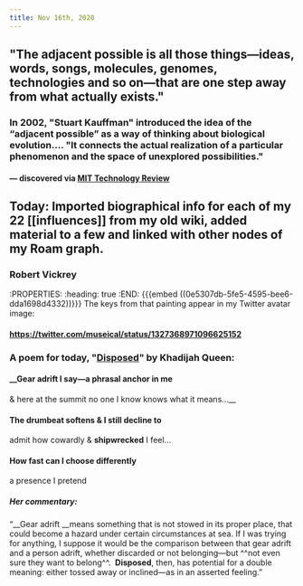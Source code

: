 ```yaml
---
title: Nov 16th, 2020
---
```


## "The **adjacent possible** is all those things—ideas, words, songs, molecules, genomes, technologies and so on—that are one step away from what actually exists."
### In 2002, "Stuart Kauffman" introduced the idea of the “adjacent possible” as a way of thinking about biological evolution.… "It connects the actual realization of a particular phenomenon and the space of unexplored possibilities."
#### — discovered via [MIT Technology Review](https://getpocket.com/explore/item/mathematical-model-reveals-the-patterns-of-how-innovations-arise)
##
## Today:  Imported biographical info for each of my 22 [[influences]] from my old wiki, added material to a few and linked with other nodes of my Roam graph.
### Robert Vickrey
:PROPERTIES:
:heading: true
:END:
{{{embed ((0e5307db-5fe5-4595-bee6-dda1698d4332))}}} 
The keys from that painting appear in my Twitter avatar image:
#### https://twitter.com/museical/status/1327368971096625152
###
### A poem for today, "[Disposed](https://poets.org/poem/disposed)" by Khadijah Queen:
#### __Gear adrift I say—a phrasal anchor in me
& here at the summit no one I know
knows what it means…__
####
#### The drumbeat softens & I still decline to
admit how cowardly & **shipwrecked** I feel…
#### How fast can I choose differently
a presence I pretend
####
##### Her commentary:
“__Gear adrift __means something that is not stowed in its proper place, that could become a hazard under certain circumstances at sea. If I was trying for anything, I suppose it would be the comparison between that gear adrift and a person adrift, whether discarded or not belonging—but ^^not even sure they want to belong^^.  __Disposed__, then, has potential for a double meaning: either tossed away or inclined—as in an asserted feeling.”
